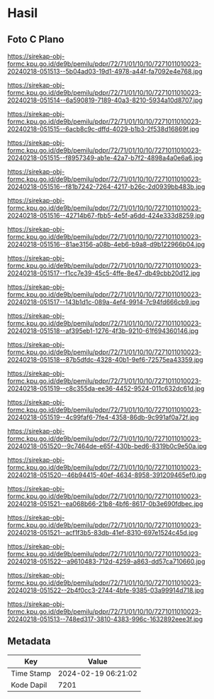 # Hasil

## Foto C Plano

https://sirekap-obj-formc.kpu.go.id/de9b/pemilu/pdpr/72/71/01/10/10/7271011010023-20240218-051513--5b04ad03-19d1-4978-a44f-fa7092e4e768.jpg

https://sirekap-obj-formc.kpu.go.id/de9b/pemilu/pdpr/72/71/01/10/10/7271011010023-20240218-051514--6a590819-7189-40a3-8210-5934a10d8707.jpg

https://sirekap-obj-formc.kpu.go.id/de9b/pemilu/pdpr/72/71/01/10/10/7271011010023-20240218-051515--6acb8c9c-dffd-4029-b1b3-2f538d16869f.jpg

https://sirekap-obj-formc.kpu.go.id/de9b/pemilu/pdpr/72/71/01/10/10/7271011010023-20240218-051515--f8957349-ab1e-42a7-b7f2-4898a4a0e6a6.jpg

https://sirekap-obj-formc.kpu.go.id/de9b/pemilu/pdpr/72/71/01/10/10/7271011010023-20240218-051516--f81b7242-7264-4217-b26c-2d0939bb483b.jpg

https://sirekap-obj-formc.kpu.go.id/de9b/pemilu/pdpr/72/71/01/10/10/7271011010023-20240218-051516--42714b67-fbb5-4e5f-a6dd-424e333d8259.jpg

https://sirekap-obj-formc.kpu.go.id/de9b/pemilu/pdpr/72/71/01/10/10/7271011010023-20240218-051516--81ae3156-a08b-4eb6-b9a8-d9b122966b04.jpg

https://sirekap-obj-formc.kpu.go.id/de9b/pemilu/pdpr/72/71/01/10/10/7271011010023-20240218-051517--f1cc7e39-45c5-4ffe-8e47-db49cbb20d12.jpg

https://sirekap-obj-formc.kpu.go.id/de9b/pemilu/pdpr/72/71/01/10/10/7271011010023-20240218-051517--143b1d1c-089a-4ef4-9914-7c94fd666cb9.jpg

https://sirekap-obj-formc.kpu.go.id/de9b/pemilu/pdpr/72/71/01/10/10/7271011010023-20240218-051518--af395eb1-1276-4f3b-9210-61f694360146.jpg

https://sirekap-obj-formc.kpu.go.id/de9b/pemilu/pdpr/72/71/01/10/10/7271011010023-20240218-051518--87b5dfdc-4328-40b1-9ef6-72575ea43359.jpg

https://sirekap-obj-formc.kpu.go.id/de9b/pemilu/pdpr/72/71/01/10/10/7271011010023-20240218-051519--c8c355da-ee36-4452-9524-011c632dc61d.jpg

https://sirekap-obj-formc.kpu.go.id/de9b/pemilu/pdpr/72/71/01/10/10/7271011010023-20240218-051519--4c99faf6-7fe4-4358-86db-9c991af0a72f.jpg

https://sirekap-obj-formc.kpu.go.id/de9b/pemilu/pdpr/72/71/01/10/10/7271011010023-20240218-051520--9c7464de-e65f-430b-bed6-8319b0c9e50a.jpg

https://sirekap-obj-formc.kpu.go.id/de9b/pemilu/pdpr/72/71/01/10/10/7271011010023-20240218-051520--46b94415-40ef-4634-8958-391209465ef0.jpg

https://sirekap-obj-formc.kpu.go.id/de9b/pemilu/pdpr/72/71/01/10/10/7271011010023-20240218-051521--ea068b66-21b8-4bf6-8617-0b3e690fdbec.jpg

https://sirekap-obj-formc.kpu.go.id/de9b/pemilu/pdpr/72/71/01/10/10/7271011010023-20240218-051521--acf1f3b5-83db-41ef-8310-697e1524c45d.jpg

https://sirekap-obj-formc.kpu.go.id/de9b/pemilu/pdpr/72/71/01/10/10/7271011010023-20240218-051522--a9610483-712d-4259-a863-dd57ca710660.jpg

https://sirekap-obj-formc.kpu.go.id/de9b/pemilu/pdpr/72/71/01/10/10/7271011010023-20240218-051522--2b4f0cc3-2744-4bfe-9385-03a99914d718.jpg

https://sirekap-obj-formc.kpu.go.id/de9b/pemilu/pdpr/72/71/01/10/10/7271011010023-20240218-051513--748ed317-3810-4383-996c-1632892eee3f.jpg


## Metadata

| Key        | Value               |
| ---------- | ------------------- |
| Time Stamp | 2024-02-19 06:21:02 |
| Kode Dapil | 7201                |



